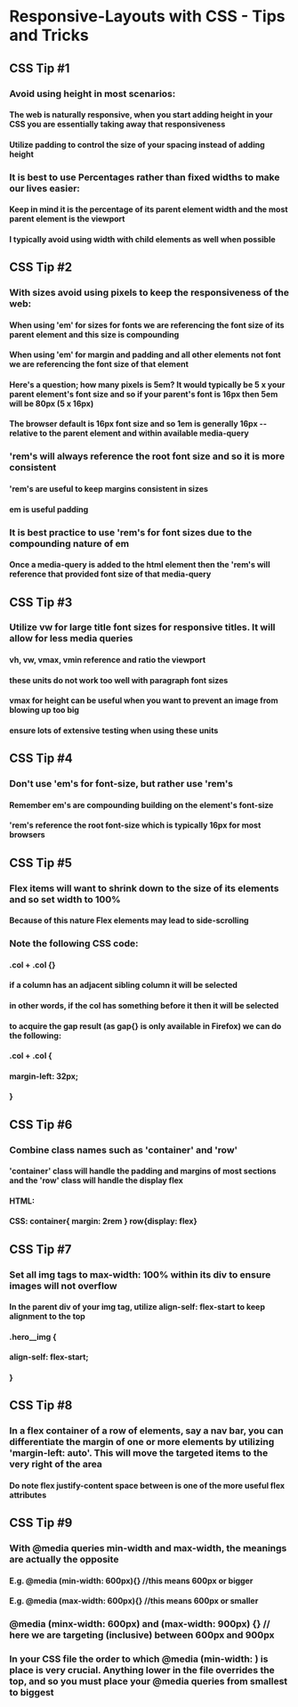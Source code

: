 # Responsive-Layouts with CSS - Tips and Tricks
## CSS Tip #1 
### Avoid using height in most scenarios:
#### The web is naturally responsive, when you start adding height in your CSS you are essentially taking away that responsiveness
#### Utilize padding to control the size of your spacing instead of adding height
### It is best to use Percentages rather than fixed widths to make our lives easier:
#### Keep in mind it is the percentage of its parent element width and the most parent element is the viewport 
#### I typically avoid using width with child elements as well when possible
## CSS Tip #2
### With sizes avoid using pixels to keep the responsiveness of the web:
#### When using 'em' for sizes for fonts we are referencing the font size of its parent element and this size is compounding 
#### When using 'em' for margin and padding and all other elements not font we are referencing the font size of that element 
#### Here's a question; how many pixels is 5em? It would typically be 5 x your parent element's font size and so if your parent's font is 16px then 5em will be 80px (5 x 16px)
#### The browser default is 16px font size and so 1em is generally 16px -- relative to the parent element and within available media-query 
### 'rem's will always reference the root font size and so it is more consistent 
#### 'rem's are useful to keep margins consistent in sizes 
#### em is useful padding 
### It is best practice to use 'rem's for font sizes due to the compounding nature of em
#### Once a media-query is added to the html element then the 'rem's will reference that provided font size of that media-query 
## CSS Tip #3 
### Utilize vw for large title font sizes for responsive titles. It will allow for less media queries 
#### vh, vw, vmax, vmin reference and ratio the viewport 
#### these units do not work too well with paragraph font sizes
#### vmax for height can be useful when you want to prevent an image from blowing up too big 
#### ensure lots of extensive testing when using these units 
## CSS Tip #4
### Don't use 'em's for font-size, but rather use 'rem's
#### Remember em's are compounding building on the element's font-size 
#### 'rem's reference the root font-size which is typically 16px for most browsers 
## CSS Tip #5
### Flex items will want to shrink down to the size of its elements and so set width to 100%
#### Because of this nature Flex elements may lead to side-scrolling 
### Note the following CSS code:
#### .col + .col {}
#### if a column has an adjacent sibling column it will be selected 
#### in other words, if the col has something before it then it will be selected 
#### to acquire the gap result (as gap{} is only available in Firefox) we can do the following:
#### .col + .col {
####    margin-left: 32px; 
#### }
## CSS Tip #6
### Combine class names such as 'container' and 'row' 
#### 'container' class will handle the padding and margins of most sections and the 'row' class will handle the display flex 
#### HTML: <div class="container row"></div>
#### CSS: container{ margin: 2rem } row{display: flex}
## CSS Tip #7
### Set all img tags to max-width: 100% within its div to ensure images will not overflow
#### In the parent div of your img tag, utilize align-self: flex-start to keep alignment to the top
#### .hero__img {
####    align-self: flex-start;
#### }
## CSS Tip #8 
### In a flex container of a row of elements, say a nav bar, you can differentiate the margin of one or more elements by utilizing 'margin-left: auto'. This will move the targeted items to the very right of the area    
#### Do note flex justify-content space between is one of the more useful flex attributes 
## CSS Tip #9 
### With @media queries min-width and max-width, the meanings are actually the opposite
#### E.g. @media (min-width: 600px){} //this means 600px or bigger
#### E.g. @media (max-width: 600px){} //this means 600px or smaller
### @media (minx-width: 600px) and (max-width: 900px) {} // here we are targeting (inclusive) between 600px and 900px 
### In your CSS file the order to which @media (min-width: ) is place is very crucial. Anything lower in the file overrides the top, and so you must place your @media queries from smallest to biggest 




